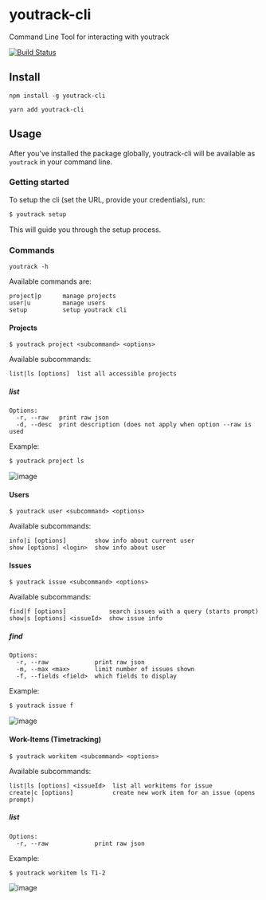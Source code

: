 # youtrack-cli
Command Line Tool for interacting with youtrack

[![Build Status](https://travis-ci.com/shanehofstetter/youtrack-cli.svg?branch=master)](https://travis-ci.com/shanehofstetter/youtrack-cli)


## Install
```
npm install -g youtrack-cli
```
```
yarn add youtrack-cli
```


## Usage

After you've installed the package globally, youtrack-cli will be available as `youtrack` in your command line.

### Getting started

To setup the cli (set the URL, provide your credentials), run:
```bash
$ youtrack setup
```
This will guide you through the setup process.

### Commands

```
youtrack -h
```

Available commands are:

```
project|p      manage projects
user|u         manage users
setup          setup youtrack cli
```


#### Projects

```
$ youtrack project <subcommand> <options>
```

Available subcommands:

```
list|ls [options]  list all accessible projects
```


##### list

```
Options:
  -r, --raw   print raw json
  -d, --desc  print description (does not apply when option --raw is used
```

Example:  

```bash
$ youtrack project ls
```

![image](https://user-images.githubusercontent.com/13404717/48026722-28e7af00-e147-11e8-8716-e63e9be1d0f8.png)


#### Users

```
$ youtrack user <subcommand> <options>
```

Available subcommands:

```
info|i [options]        show info about current user
show [options] <login>  show info about user
```


#### Issues

```
$ youtrack issue <subcommand> <options>
```

Available subcommands:

```
find|f [options]            search issues with a query (starts prompt)
show|s [options] <issueId>  show issue info
```

##### find

```
Options:
  -r, --raw             print raw json
  -m, --max <max>       limit number of issues shown
  -f, --fields <field>  which fields to display
```

Example:  

```bash
$ youtrack issue f
```

![image](https://user-images.githubusercontent.com/13404717/48168483-ac440480-e2ef-11e8-9de5-6484deb0bad4.png)

#### Work-Items (Timetracking)

```
$ youtrack workitem <subcommand> <options>
```

Available subcommands:
```
list|ls [options] <issueId>  list all workitems for issue
create|c [options]           create new work item for an issue (opens prompt)
```

##### list

```
Options:
  -r, --raw             print raw json
```

Example:  

```bash
$ youtrack workitem ls T1-2
```

![image](https://user-images.githubusercontent.com/13404717/48168349-232ccd80-e2ef-11e8-9cb7-dbe8222e0203.png)

